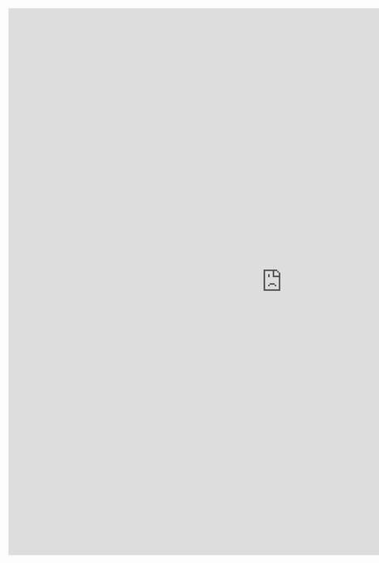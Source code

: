 <iframe src="https://github.com/KarlAxelSandstedt/SparkDensityTree-examples/blob/main/notebooks/SparkDensityTree-Regression\ Analysis\ Tools.html" width="1080" height="1080" frameborder="0"></iframe>
